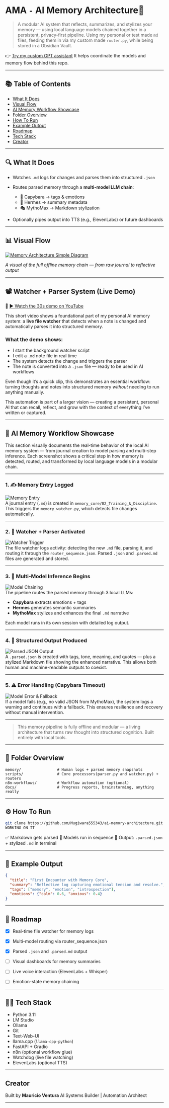 # AMA `-` AI Memory Architecture🧠

> A modular AI system that reflects, summarizes, and stylizes your memory — using local language models chained together in a persistent, privacy-first pipeline. Using my personal or test made `md` files, feeding them in via my custom made `router.py`, while being stored in a Obsidian Vault.


👉 [Try my custom GPT assistant](https://chatgpt.com/g/g-686d56d1a8048191bd32fdb5704d2eb4-memoryarchitect-gpt?model=o4-mini)
It helps coordinate the models and memory flow behind this repo.

---

## 📚 Table of Contents

- [What It Does](#-what-it-does)
- [Visual Flow](#-visual-flow)
- [AI Memory Workflow Showcase](#-ai-memory-workflow-showcase)
- [Folder Overview](#-folder-overview)
- [How To Run](#-how-to-run)
- [Example Output](#-example-output)
- [Roadmap](#-roadmap)
- [Tech Stack](#-tech-stack)
- [Creator](#-creator)

---

## 🔍 What It Does

* Watches `.md` logs for changes and parses them into structured `.json`
* Routes parsed memory through a **multi-model LLM chain**:

  * 🤍 Capybara → tags & emotions
  * 🧠 Hermes → summary metadata
  * 🎭 MythoMax → Markdown stylization
* Optionally pipes output into TTS (e.g., ElevenLabs) or future dashboards

---

## 📊 Visual Flow

[![Memory Architecture Simple Diagram](./docs/memory_flow_diagram_dark(2).png)](./docs/memory_flow_diagram_dark(2).png)

*A visual of the full offline memory chain — from raw journal to reflective output*

----
## 📽️ Watcher + Parser System (Live Demo)

🔗 [▶️ Watch the 30s demo on YouTube](https://youtu.be/VBkNzzbGMlE)

This short video shows a foundational part of my personal AI memory system: a **live file watcher** that detects when a note is changed and automatically parses it into structured memory.

### What the demo shows:
- I start the background watcher script
- I edit a `.md` note file in real time
- The system detects the change and triggers the parser
- The note is converted into a `.json` file — ready to be used in AI workflows

Even though it’s a quick clip, this demonstrates an essential workflow: turning thoughts and notes into structured memory *without* needing to run anything manually.

This automation is part of a larger vision — creating a persistent, personal AI that can recall, reflect, and grow with the context of everything I’ve written or captured.

---

## 🧠 AI Memory Workflow Showcase

This section visually documents the real-time behavior of the local AI memory system — from journal creation to model parsing and multi-step inference. Each screenshot shows a critical step in how memory is detected, routed, and transformed by local language models in a modular chain.

---

### 1. ✍️ Memory Entry Logged

![Memory Entry](./docs/images/Screenshot-2025-07-12-035005.png)  
A journal entry (`.md`) is created in `memory_core/02_Training_&_Discipline`. This triggers the `memory_watcher.py`, which detects file changes automatically.

---

### 2. 🔁 Watcher + Parser Activated

![Watcher Trigger](./docs/images/Screenshot-2025-07-12-040512.png)  
The file watcher logs activity: detecting the new `.md` file, parsing it, and routing it through the `router_sequence.json`. Parsed `.json` and `.parsed.md` files are generated and stored.

---

### 3. 🧠 Multi-Model Inference Begins

![Model Chaining](./docs/images/Screenshot-2025-07-12-114321.png)  
The pipeline routes the parsed memory through 3 local LLMs:
- **Capybara** extracts emotions + tags  
- **Hermes** generates semantic summaries  
- **MythoMax** stylizes and enhances the final `.md` narrative  

Each model runs in its own session with detailed log output.

---

### 4. 📄 Structured Output Produced

![Parsed JSON Output](./docs/images/Screenshot-2025-07-12-202332.png)  
A `.parsed.json` is created with tags, tone, meaning, and quotes — plus a stylized Markdown file showing the enhanced narrative. This allows both human and machine-readable outputs to coexist.

---

### 5. ⚠️ Error Handling (Capybara Timeout)

![Model Error & Fallback](./docs/images/Screenshot-2025-07-12-213427.png)  
If a model fails (e.g., no valid JSON from MythoMax), the system logs a warning and continues with a fallback. This ensures resilience and recovery without manual intervention.

---

> This memory pipeline is fully offline and modular — a living architecture that turns raw thought into structured cognition. Built entirely with local tools.

---

## 📂 Folder Overview

```
memory/                # Human logs + parsed memory snapshots
scripts/               # Core processors(parser.py and watcher.py) + routers
n8n-workflows/         # Workflow automation (optional)
docs/                  # Progress reports, brainstorming, anything really
```

---

## ⚙️ How To Run

```bash
git clone https://github.com/Mugiwara555343/ai-memory-architecture.git
WORKING ON IT
```

✅ Markdown gets parsed
🧠 Models run in sequence
📄 Output: `.parsed.json` + stylized `.md` in terminal

---

## 📆 Example Output

```json
{
  "title": "First Encounter with Memory Core",
  "summary": "Reflective log capturing emotional tension and resolve.",
  "tags": ["memory", "emotion", "introspection"],
  "emotions": {"calm": 0.6, "anxious": 0.4}
}
```

---


## 🧱 Roadmap

- [x] Real-time file watcher for memory logs
- [x] Multi-model routing via router_sequence.json
- [x] Parsed `.json` and `.parsed.md` output
- [ ] Visual dashboards for memory summaries
- [ ] Live voice interaction (ElevenLabs + Whisper)
- [ ] Emotion-state memory chaining


---

## 👷️‍♂️ Tech Stack

* Python 3.11
* LM Studio
* Ollama
* Git
* Text-Web-UI
* llama.cpp (`llama-cpp-python`)
* FastAPI + Gradio
* n8n (optional workflow glue)
* Watchdog (live file watching)
* ElevenLabs (optional TTS)

---

## Creator

Built by **Mauricio Ventura**
AI Systems Builder | Automation Architect


---
